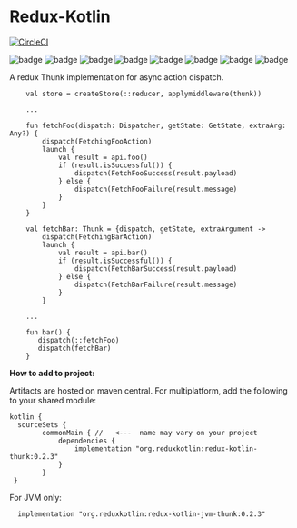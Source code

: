 # Redux-Kotlin

[![CircleCI](https://circleci.com/gh/reduxkotlin/redux-kotlin-thunk.svg?style=svg)](https://circleci.com/gh/reduxkotlin/redux-kotlin-thunk)


![badge][badge-android]
![badge][badge-native]
![badge][badge-js]
![badge][badge-jvm]
![badge][badge-linux]
![badge][badge-windows]
![badge][badge-mac]
![badge][badge-wasm]

A redux Thunk implementation for async action dispatch. 

```
    val store = createStore(::reducer, applymiddleware(thunk))
    
    ...
    
    fun fetchFoo(dispatch: Dispatcher, getState: GetState, extraArg: Any?) {
        dispatch(FetchingFooAction)
        launch {
            val result = api.foo()
            if (result.isSuccessful()) {
                dispatch(FetchFooSuccess(result.payload)
            } else {
                dispatch(FetchFooFailure(result.message)
            } 
        } 
    }
    
    val fetchBar: Thunk = {dispatch, getState, extraArgument -> 
        dispatch(FetchingBarAction)
        launch {
            val result = api.bar()
            if (result.isSuccessful()) {
                dispatch(FetchBarSuccess(result.payload)
            } else {
                dispatch(FetchBarFailure(result.message)
            } 
        } 
    
    ...
    
    fun bar() {
       dispatch(::fetchFoo) 
       dispatch(fetchBar)
    }
```

__How to add to project:__

Artifacts are hosted on maven central.  For multiplatform, add the following to your shared module:

```
kotlin {
  sourceSets {
        commonMain { //   <---  name may vary on your project
            dependencies {
                implementation "org.reduxkotlin:redux-kotlin-thunk:0.2.3"
            }
        }
 }
```

For JVM only:
```
  implementation "org.reduxkotlin:redux-kotlin-jvm-thunk:0.2.3"
```

[badge-android]: http://img.shields.io/badge/platform-android-brightgreen.svg?style=flat
[badge-native]: http://img.shields.io/badge/platform-native-lightgrey.svg?style=flat	
[badge-native]: http://img.shields.io/badge/platform-native-lightgrey.svg?style=flat
[badge-js]: http://img.shields.io/badge/platform-js-yellow.svg?style=flat
[badge-js]: http://img.shields.io/badge/platform-js-yellow.svg?style=flat
[badge-jvm]: http://img.shields.io/badge/platform-jvm-orange.svg?style=flat
[badge-jvm]: http://img.shields.io/badge/platform-jvm-orange.svg?style=flat
[badge-linux]: http://img.shields.io/badge/platform-linux-important.svg?style=flat
[badge-linux]: http://img.shields.io/badge/platform-linux-important.svg?style=flat 
[badge-windows]: http://img.shields.io/badge/platform-windows-informational.svg?style=flat
[badge-windows]: http://img.shields.io/badge/platform-windows-informational.svg?style=flat
[badge-mac]: http://img.shields.io/badge/platform-macos-lightgrey.svg?style=flat
[badge-mac]: http://img.shields.io/badge/platform-macos-lightgrey.svg?style=flat
[badge-wasm]: https://img.shields.io/badge/platform-wasm-darkblue.svg?style=flat
